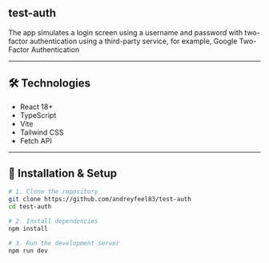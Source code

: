 ## test-auth
The app simulates a login screen using a username and password with two-factor authentication using a third-party service, for example, Google Two-Factor Authentication

---

## 🛠 Technologies

- React 18+
- TypeScript
- Vite
- Tailwind CSS
- Fetch API

---

## 🚀 Installation & Setup

```bash
# 1. Clone the repository
git clone https://github.com/andreyfeel83/test-auth
cd test-auth

# 2. Install dependencies
npm install

# 3. Run the development server
npm run dev
```